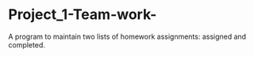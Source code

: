 # Project_1-Team-work-
A program to maintain two lists of homework assignments: assigned and completed.
